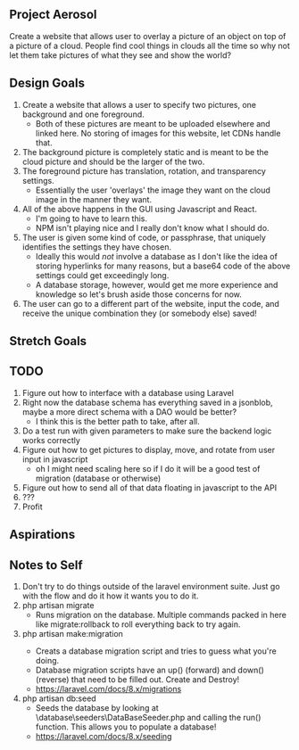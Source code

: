 ## Project Aerosol

Create a website that allows user to overlay a picture of an object on top of a picture of a cloud. People find cool things in clouds all the time so why not let them take pictures of what they see and show the world?


## Design Goals

1. Create a website that allows a user to specify two pictures, one background and one foreground.
	- Both of these pictures are meant to be uploaded elsewhere and linked here. No storing of images for this website, let CDNs handle that.
1. The background picture is completely static and is meant to be the cloud picture and should be the larger of the two.
1. The foreground picture has translation, rotation, and transparency settings.
	- Essentially the user 'overlays' the image they want on the cloud image in the manner they want.
1. All of the above happens in the GUI using Javascript and React.
	- I'm going to have to learn this.
	- NPM isn't playing nice and I really don't know what I should do.
1. The user is given some kind of code, or passphrase, that uniquely identifies the settings they have chosen.
	- Ideally this would _not_ involve a database as I don't like the idea of storing hyperlinks for many reasons, but a base64 code of the above settings could get exceedingly long.
	- A database storage, however, would get me more experience and knowledge so let's brush aside those concerns for now.
1. The user can go to a different part of the website, input the code, and receive the unique combination they (or somebody else) saved!


## Stretch Goals


## TODO

1. Figure out how to interface with a database using Laravel
1. Right now the database schema has everything saved in a jsonblob, maybe a more direct schema with a DAO would be better?
	- I think this is the better path to take, after all.
1. Do a test run with given parameters to make sure the backend logic works correctly
1. Figure out how to get pictures to display, move, and rotate from user input in javascript
	- oh I might need scaling here so if I do it will be a good test of migration (database or otherwise)
1. Figure out how to send all of that data floating in javascript to the API
1. ???
1. Profit


## Aspirations



## Notes to Self

1. Don't try to do things outside of the laravel environment suite. Just go with the flow and do it how it wants you to do it.
1. php artisan migrate
	- Runs migration on the database. Multiple commands packed in here like migrate:rollback to roll everything back to try again.
1. php artisan make:migration <description>
	- Creats a database migration script and tries to guess what you're doing.
	- Database migration scripts have an up() (forward) and down() (reverse) that need to be filled out. Create and Destroy!
	- https://laravel.com/docs/8.x/migrations
1. php artisan db:seed
	- Seeds the database by looking at \database\seeders\DataBaseSeeder.php and calling the run() function. This allows you to populate a database!
	- https://laravel.com/docs/8.x/seeding